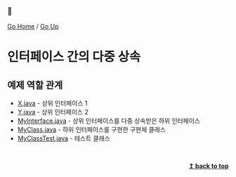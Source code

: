 ### :open_book:

[Go Home](https://github.com/devJRL/CodeLab-JAVA-Basic#codelab-java-basic) / [Go Up](..#ch09인터페이스)

# 인터페이스 간의 다중 상속

## 예제 역할 관계

- [X.java](./X.java#L3) - 상위 인터페이스 1  
- [Y.java](./Y.java#L3) - 상위 인터페이스 2  
- [MyInterface.java](./MyInterface.java#L3) - 상위 인터페이스를 다중 상속받은 하위 인터페이스  
- [MyClass.java](./MyClass.java#L3) - 하위 인터페이스를 구현한 구현체 클래스  
- [MyClassTest.java](./MyClassTest.java#L3) - 테스트 클래스  

<br/><div align="right"><b><a href="#open_book">↥ back to top</a></b></div><br/>
